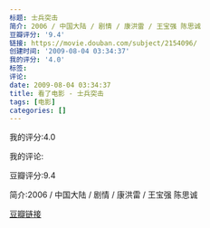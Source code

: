 ```yaml
---
标题: 士兵突击
简介: 2006 / 中国大陆 / 剧情 / 康洪雷 / 王宝强 陈思诚
豆瓣评分: '9.4'
链接: https://movie.douban.com/subject/2154096/
创建时间: '2009-08-04 03:34:37'
我的评分: '4.0'
标签:
评论:
date: 2009-08-04 03:34:37
title: 看了电影 - 士兵突击
tags: [电影]
categories: []
---
```


我的评分:4.0

我的评论:

豆瓣评分:9.4

简介:2006 / 中国大陆 / 剧情 / 康洪雷 / 王宝强 陈思诚

[豆瓣链接](https://movie.douban.com/subject/2154096/)

